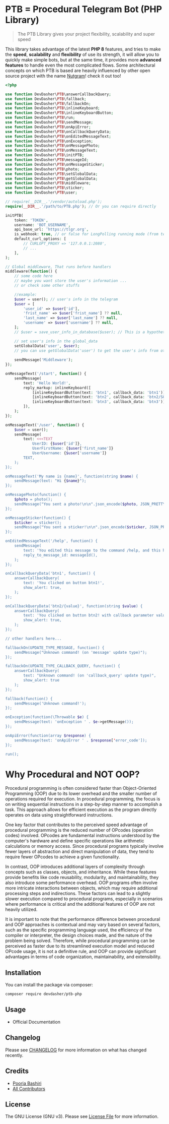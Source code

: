 # PTB = Procedural Telegram Bot (PHP Library)

> The PTB Library gives your project flexibility, scalability and super speed

This library takes advantage of the latest **PHP 8** features, and tries to make the **speed**, **scalability** and **flexibility** of use its strength, it will allow you to quickly make simple bots, but at the same time, it provides
more **advanced features** to handle even the most complicated flows. Some architectural concepts on which PTB is
based are heavily influenced by other open source project with the name [Nutgram](https://github.com/nutgram/nutgram)! check it out too!

```php
<?php

use function DevDasher\PTB\answerCallbackQuery;
use function DevDasher\PTB\fallback;
use function DevDasher\PTB\fallbackOn;
use function DevDasher\PTB\inlineKeyboard;
use function DevDasher\PTB\inlineKeyboardButton;
use function DevDasher\PTB\run;
use function DevDasher\PTB\sendMessage;
use function DevDasher\PTB\onApiError;
use function DevDasher\PTB\onCallbackQueryData;
use function DevDasher\PTB\onEditedMessageText;
use function DevDasher\PTB\onException;
use function DevDasher\PTB\onMessagePhoto;
use function DevDasher\PTB\onMessageText;
use function DevDasher\PTB\initPTB;
use function DevDasher\PTB\messageId;
use function DevDasher\PTB\onMessageSticker;
use function DevDasher\PTB\photo;
use function DevDasher\PTB\setGlobalData;
use function DevDasher\PTB\getGlobalData;
use function DevDasher\PTB\middleware;
use function DevDasher\PTB\sticker;
use function DevDasher\PTB\user;

// require(__DIR__.'/vendor/autoload.php');
require(__DIR__.'/path/to/PTB.php'); // Or you can require directly

initPTB(
    token: 'TOKEN',
    username: 'BOT_USERNAME',
    api_base_url: 'https://tlgr.org',
    is_webhook: true, // or false for LongPolling running mode (from terminal) => Command: php file.php
    default_curl_options: [
        // CURLOPT_PROXY => '127.0.0.1:2080',
        // ...
    ],
);

// Global middleware, That runs before handlers
middleware(function() {
    // some code here
    // maybe you want store the user's information ...
    // or check some other stuffs

    //example:
    $user = user(); // user's info in the telegram
    $user = [ 
        'user_id' => $user['id'],
        'frist_name' => $user['frist_name'] ?? null,
        'last_name' => $user['last_name'] ?? null,
        'username' => $user['username'] ?? null,
    ];
    // $user = save_user_info_in_database($user); // This is a hypothetical function

    // set user's info in the global_data
    setGlobalData('user', $user);
    // you can use getGlobalData('user') to get the user's info from other handlers
    
    sendMessage('Middleware');
});

onMessageText('/start', function() {
    sendMessage(
        text: 'Hello World!',
        reply_markup: inlineKeyboard([
            [inlineKeyboardButton(text: 'btn1', callback_data: 'btn1')],
            [inlineKeyboardButton(text: 'btn2', callback_data: 'btn2/SOME_VALUE')],
            [inlineKeyboardButton(text: 'btn3', callback_data: 'btn3')],
        ]),
    );
});

onMessageText('/user', function() {
    $user = user();
    sendMessage(
        text: <<<TEXT
            UserID: {$user['id']},
            UserFirstName: {$user['first_name']}
            UserUsername: {$user['username']}
        TEXT,
    );
});

onMessageText('My name is {name}', function(string $name) {
    sendMessage(text: "Hi {$name}");
});

onMessagePhoto(function() {
    $photo = photo();
    sendMessage("You sent a photo!\n\n".json_encode($photo, JSON_PRETTY_PRINT|JSON_UNESCAPED_UNICODE));
});

onMessageSticker(function() {
    $sticker = sticker();
    sendMessage("You sent a sticker!\n\n".json_encode($sticker, JSON_PRETTY_PRINT|JSON_UNESCAPED_UNICODE));
});

onEditedMessageText('/help', function() {
    sendMessage(
        text: 'You edited this message to the command /help, and this handler was executed!',
        reply_to_message_id: messageId(),
    );
});

onCallbackQueryData('btn1', function() {
    answerCallbackQuery(
        text: 'You clicked on button btn1!',
        show_alert: true,
    );
});

onCallbackQueryData('btn2/{value}', function(string $value) {
    answerCallbackQuery(
        text: 'You clicked on button btn2! with callback parameter value: '.$value,
        show_alert: true,
    );
});

// other handlers here...

fallbackOn(UPDATE_TYPE_MESSAGE, function() {
    sendMessage("Unknown command! (on 'message' update type)");
});

fallbackOn(UPDATE_TYPE_CALLBACK_QUERY, function() {
    answerCallbackQuery(
        text: "Unknown command! (on 'callback_query' update type)",
        show_alert: true
    );
});

fallback(function() {
    sendMessage('Unknown command!');
});

onException(function(\Throwable $e) {
    sendMessage(text: 'onException ' . $e->getMessage());
});

onApiError(function(array $response) {
    sendMessage(text: 'onApiError ' . $response['error_code']);
});

run();
```
# Why Procedural and NOT OOP?
Procedural programming is often considered faster than Object-Oriented Programming (OOP) due to its lower overhead and the smaller number of operations required for execution. In procedural programming, the focus is on writing sequential instructions in a step-by-step manner to accomplish a task. This approach allows for efficient execution as the program directly operates on data using straightforward instructions.

One key factor that contributes to the perceived speed advantage of procedural programming is the reduced number of OPcodes (operation codes) involved. OPcodes are fundamental instructions understood by the computer's hardware and define specific operations like arithmetic calculations or memory access. Since procedural programs typically involve fewer layers of abstraction and direct manipulation of data, they tend to require fewer OPcodes to achieve a given functionality.

In contrast, OOP introduces additional layers of complexity through concepts such as classes, objects, and inheritance. While these features provide benefits like code reusability, modularity, and maintainability, they also introduce some performance overhead. OOP programs often involve more intricate interactions between objects, which may require additional processing steps and indirections. These factors can lead to a slightly slower execution compared to procedural programs, especially in scenarios where performance is critical and the additional features of OOP are not heavily utilized.

It is important to note that the performance difference between procedural and OOP approaches is contextual and may vary based on several factors, such as the specific programming language used, the efficiency of the compiler or interpreter, the design choices made, and the nature of the problem being solved. Therefore, while procedural programming can be perceived as faster due to its streamlined execution model and reduced OPcode usage, it is not a definitive rule, and OOP can provide significant advantages in terms of code organization, maintainability, and extensibility.

## Installation

You can install the package via composer:

```bash
composer require devdasher/ptb-php
```

## Usage

- Official Documentation

## Changelog

Please see [CHANGELOG](CHANGELOG.md) for more information on what has changed recently.

## Credits

- [Pooria Bashiri](https://github.com/devdahser)
- [All Contributors](../../contributors)

## License

The GNU License (GNU v3). Please see [License File](LICENSE.md) for more information.
